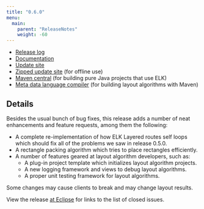 ```yaml
---
title: "0.6.0"
menu:
  main:
    parent: "ReleaseNotes"
    weight: -60
---
```


* [Release log](https://projects.eclipse.org/projects/modeling.elk/releases/0.6.0)
* [Documentation](https://download.eclipse.org/elk/updates/releases/0.6.0/elk-0.6.0-docs.zip)
* [Update site](https://download.eclipse.org/elk/updates/releases/0.6.0/)
* [Zipped update site](https://download.eclipse.org/elk/updates/releases/0.6.0/elk-0.6.0.zip) (for offline use)
* [Maven central](https://repo.maven.apache.org/maven2/org/eclipse/elk/) (for building pure Java projects that use ELK)
* [Meta data language compiler](https://download.eclipse.org/elk/maven/releases/0.6.0) (for building layout algorithms with Maven)



## Details

Besides the usual bunch of bug fixes, this release adds a number of neat enhancements and feature requests, among them the following:

* A complete re-implementation of how ELK Layered routes self loops which should fix all of the problems we saw in release 0.5.0.
* A rectangle packing algorithm which tries to place rectangles efficiently.
* A number of features geared at layout algorithm developers, such as:
    * A plug-in project template which initializes layout algorithm projects.
    * A new logging framework and views to debug layout algorithms.
    * A proper unit testing framework for layout algorithms.

Some changes may cause clients to break and may change layout results.

View the release [at Eclipse](https://projects.eclipse.org/projects/modeling.elk/releases/0.6.0) for links to the list of closed issues.
